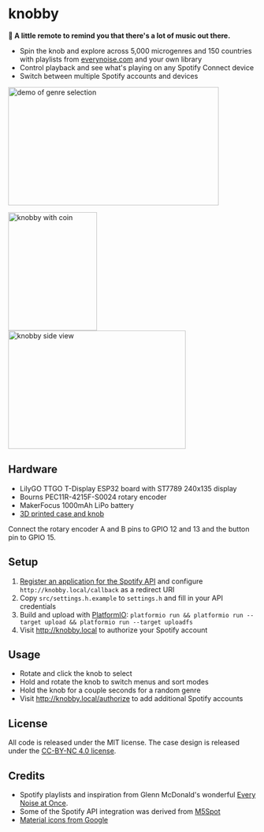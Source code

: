 # knobby
**🎵 A little remote to remind you that there's a lot of music out there.**

* Spin the knob and explore across 5,000 microgenres and 150 countries with playlists from [everynoise.com](http://everynoise.com) and your own library
* Control playback and see what's playing on any Spotify Connect device
* Switch between multiple Spotify accounts and devices

<img src="photos/demo.gif?raw=true" width="427" height="240" alt="demo of genre selection">

<a href="photos/knobby3.jpg?raw=true"><img src="photos/thumb.knobby3.jpg?raw=true" width="180" height="240" alt="knobby with coin"></a>
<a href="photos/knobby2.jpg?raw=true"><img src="photos/thumb.knobby2.jpg?raw=true" width="360" height="240" alt="knobby side view"></a>

## Hardware

* LilyGO TTGO T-Display ESP32 board with ST7789 240x135 display
* Bourns PEC11R-4215F-S0024 rotary encoder
* MakerFocus 1000mAh LiPo battery
* [3D printed case and knob](/case)

Connect the rotary encoder A and B pins to GPIO 12 and 13 and the button pin to GPIO 15.

## Setup

1. [Register an application for the Spotify API](https://developer.spotify.com/dashboard/) and configure `http://knobby.local/callback` as a redirect URI
2. Copy `src/settings.h.example` to `settings.h` and fill in your API credentials
3. Build and upload with [PlatformIO](https://platformio.org/): `platformio run && platformio run --target upload && platformio run --target uploadfs`
4. Visit http://knobby.local to authorize your Spotify account

## Usage

* Rotate and click the knob to select
* Hold and rotate the knob to switch menus and sort modes
* Hold the knob for a couple seconds for a random genre
* Visit http://knobby.local/authorize to add additional Spotify accounts

## License

All code is released under the MIT license. The case design is released under the [CC-BY-NC 4.0 license](https://creativecommons.org/licenses/by-nc/4.0/).

## Credits

* Spotify playlists and inspiration from Glenn McDonald's wonderful [Every Noise at Once](http://everynoise.com).
* Some of the Spotify API integration was derived from [M5Spot](https://github.com/CosmicMac/M5Spot)
* [Material icons from Google](https://material.io/resources/icons/)
